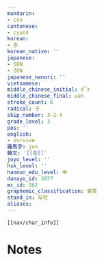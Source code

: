 ```yaml
---
mandarin:
- cún
cantonese:
- cyun4
korean:
- 존
korean_native: ''
japanese:
- SON
- ZON
japanese_nanori: ''
vietnamese:
middle_chinese_initial: d͡z
middle_chinese_final: uən
stroke_count: 6
radical: 子
skip_number: 3-2-4
grade_level: 3
pos: ''
english:
- survive
羅馬字: jon
韓文: '[[존]]'
joyo_level: ''
hsk_level: ''
hanmun_edu_level: 中
danayo_id: 3077
mc_id: 562
graphemic_classification: 會意
stand_in: 存在
aliases:
---
```

```meta-bind-embed
[[nav/char_info]]
```

# Notes
